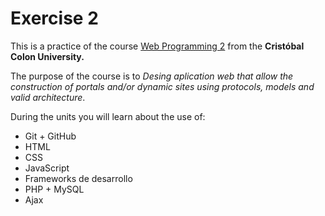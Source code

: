 # Exercise 2
This is a practice of the course [Web Programming 2](https://av-exactas.ucc.mx/course/view.php?id=165) from the __Cristóbal Colon University.__

The purpose of the course is to *Desing aplication web that allow the construction of portals and/or dynamic sites using protocols, models and valid architecture*.

During the units you will learn about the use of:

* Git + GitHub
* HTML
* CSS
* JavaScript
* Frameworks de desarrollo
* PHP + MySQL
* Ajax
